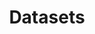 ---
title: Datasets
description: We publish open data
permalink: /dataset/search
layout: dataset
lang-ref: dataset
lang: en
noindex: true
---